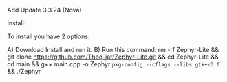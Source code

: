 Add Update 3.3.24 (Nova)

Install:

To install you have 2 options:

A) Download Install and run it.
B) Run this command: rm -rf Zephyr-Lite && git clone https://github.com/Thoq-jar/Zephyr-Lite.git && cd Zephyr-Lite && cd main && g++ main.cpp -o Zephyr `pkg-config --cflags --libs gtk+-3.0` && ./Zephyr
